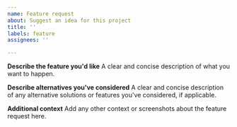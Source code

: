 ```yaml
---
name: Feature request
about: Suggest an idea for this project
title: ''
labels: feature
assignees: ''

---
```


**Describe the feature you'd like**
A clear and concise description of what you want to happen.

**Describe alternatives you've considered**
A clear and concise description of any alternative solutions or features you've considered, if applicable.

**Additional context**
Add any other context or screenshots about the feature request here.
